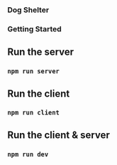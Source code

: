 ### Dog Shelter

### Getting Started

## Run the server
### `npm run server`

## Run the client
### `npm run client`

## Run the client & server
### `npm run dev`


